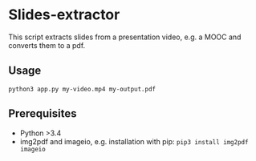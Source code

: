 # Slides-extractor

This script extracts slides from a presentation video, e.g. a MOOC and converts them to a pdf.

## Usage

`python3 app.py my-video.mp4 my-output.pdf`

## Prerequisites

* Python >3.4
* img2pdf and imageio, e.g. installation with pip:
`pip3 install img2pdf imageio`
